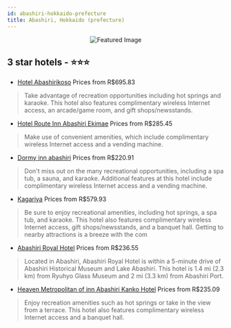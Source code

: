 ```yaml
---
id: abashiri-hokkaido-prefecture
title: Abashiri, Hokkaido (prefecture)
---
```


<center><img src="https://i.travelapi.com/hotels/16000000/15420000/15412500/15412482/498aa85b_z.jpg" alt="Featured Image" /></center>


##  3 star hotels - ⭐️⭐️⭐️

-    [Hotel Abashirikoso](https://us.hurb.com/br/hotels/abashiri/hotel-abashirikoso-JNP-JP104035?cmp=18055) Prices from R$695.83
   > Take advantage of recreation opportunities including hot springs and karaoke. This hotel also features complimentary wireless Internet access, an arcade/game room, and gift shops/newsstands.
-    [Hotel Route Inn Abashiri Ekimae](https://us.hurb.com/br/hotels/abashiri/hotel-route-inn-abashiri-ekimae-JNP-JP681060?cmp=18055) Prices from R$285.45
   > Make use of convenient amenities, which include complimentary wireless Internet access and a vending machine.
-    [Dormy inn abashiri](https://us.hurb.com/br/hotels/abashiri/dormy-inn-abashiri-JNP-JP616750?cmp=18055) Prices from R$220.91
   > Don't miss out on the many recreational opportunities, including a spa tub, a sauna, and karaoke. Additional features at this hotel include complimentary wireless Internet access and a vending machine.
-    [Kagariya](https://us.hurb.com/br/hotels/abashiri/kagariya-JNP-JP336057?cmp=18055) Prices from R$579.93
   > Be sure to enjoy recreational amenities, including hot springs, a spa tub, and karaoke. This hotel also features complimentary wireless Internet access, gift shops/newsstands, and a banquet hall. Getting to nearby attractions is a breeze with the com
-    [Abashiri Royal Hotel](https://us.hurb.com/br/hotels/abashiri/abashiri-royal-hotel-JNP-JP161995?cmp=18055) Prices from R$236.55
   > Located in Abashiri, Abashiri Royal Hotel is within a 5-minute drive of Abashiri Historical Museum and Lake Abashiri. This hotel is 1.4 mi (2.3 km) from Ryuhyo Glass Museum and 2 mi (3.3 km) from Abashiri Port.
-    [Heaven Metropolitan of inn Abashiri Kanko Hotel](https://us.hurb.com/br/hotels/abashiri/heaven-metropolitan-of-inn-abashiri-kanko-hotel-JNP-JP317623?cmp=18055) Prices from R$235.09
   > Enjoy recreation amenities such as hot springs or take in the view from a terrace. This hotel also features complimentary wireless Internet access and a banquet hall.
